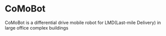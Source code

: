 # CoMoBot
CoMoBot is a differential drive mobile robot for LMD(Last-mile Delivery) in large office complex buildings
